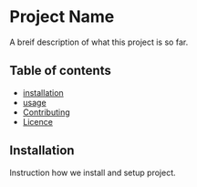# Project Name 

A breif description of what this project is so far.

## Table of contents

- [installation](#installation)
- [usage](#usage)
- [Contributing](#contributing)
- [Licence](#Licence)

## Installation 

Instruction how we install and setup project.
